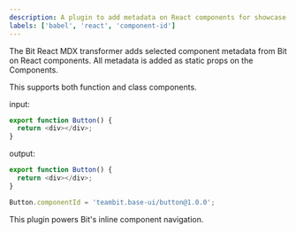 ```yaml
---
description: A plugin to add metadata on React components for showcase and debugging.
labels: ['babel', 'react', 'component-id']
---
```


The Bit React MDX transformer adds selected component metadata from Bit on React components.
All metadata is added as static props on the Components.

This supports both function and class components.

input:
```ts
export function Button() {
  return <div></div>;
}
```

output:
```ts
export function Button() {
  return <div></div>;
}

Button.componentId = 'teambit.base-ui/button@1.0.0';
```

This plugin powers Bit's inline component navigation.

